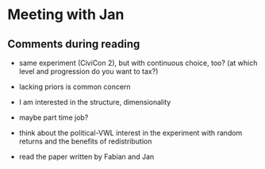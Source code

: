 # Meeting with Jan

## Comments during reading

- same experiment (CiviCon 2), but with continuous choice, too? (at which level and progression do you want to tax?)
- lacking priors is common concern
- I am interested in the structure, dimensionality

- maybe part time job?
- think about the political-VWL interest in the experiment with random returns and the benefits of redistribution
- read the paper written by Fabian and Jan